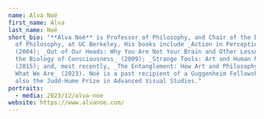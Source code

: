 ```yaml
---
name: Alva Noë
first_name: Alva
last_name: Noë
short_bio: "**Alva Noë** is Professor of Philosophy, and Chair of the Department
  of Philosophy, at UC Berkeley. His books include _Action in Perception_
  (2004); _Out of Our Heads: Why You Are Not Your Brain and Other Lessons from
  the Biology of Consciousness_ (2009); _Strange Tools: Art and Human Nature_
  (2015); and, most recently, _The Entanglement: How Art and Philosophy Make Us
  What We Are_ (2023). Noë is a past recipient of a Guggenheim Fellowship and
  also the Judd-Hume Prize in Advanced Visual Studies."
portraits:
  - media: 2023/12/alva-noe
website: https://www.alvanoe.com/
---
```

